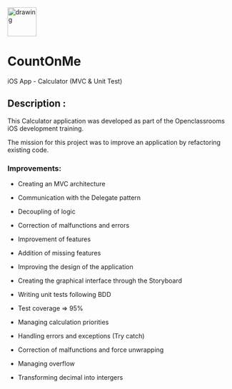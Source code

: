<img src="https://user-images.githubusercontent.com/63591976/211213060-0660114d-60b2-4665-8a95-f5be1006ee41.png" alt="drawing" width="65"/>

# CountOnMe
iOS App - Calculator (MVC  &amp; Unit Test) 


## Description :

This Calculator application was developed as part of the Openclassrooms iOS development training.


The mission for this project was to improve an application by refactoring existing code.



### Improvements:


- Creating an MVC architecture
- Communication with the Delegate pattern
- Decoupling of logic
- Correction of malfunctions and errors
- Improvement of features
- Addition of missing features
- Improving the design of the application
- Creating the graphical interface through the Storyboard
- Writing unit tests following BDD
- Test coverage => 95%

- Managing calculation priorities
- Handling errors and exceptions (Try catch)
- Correction of malfunctions and force unwrapping
- Managing overflow
- Transforming decimal into intergers
 
